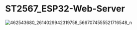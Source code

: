 # ST2567_ESP32-Web-Server


![462543680_2614029942319758_5667074555521716548_n](https://github.com/user-attachments/assets/a92ca050-955a-4793-baab-1ea90f6894d9)
